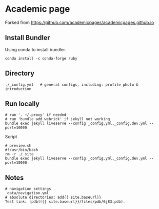 # Academic page
Forked from https://github.com/academicpages/academicpages.github.io

## Install Bundler
Using conda to install bundler.
```
conda install -c conda-forge ruby
```

## Directory
```
./_config.yml   # general configs, including: profile photo & introduction
```

## Run locally
```
# run '. ~/.proxy' if needed
# run 'bundle add webrick' if jekyll not working
bundle exec jekyll liveserve --config _config.yml,_config.dev.yml --port=10000
```

Script
```
# preview.sh
#!/usr/bin/bash
rm -r ./_site
bundle exec jekyll liveserve --config _config.yml,_config.dev.yml --port=10000
```

## Notes
```
# navigation settings
_data/navigation.yml
# absolute directories: add{{ site.baseurl}}
Test link: [pdb]({{ site.baseurl}}/files/pdb/6j83.pdb).
```

